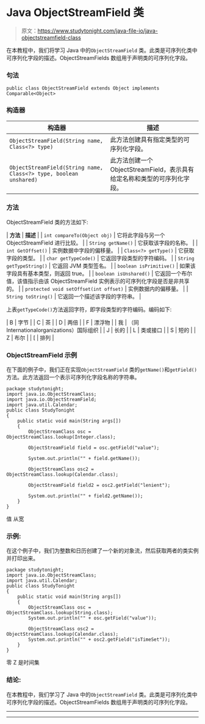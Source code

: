 # Java ObjectStreamField 类

> 原文：<https://www.studytonight.com/java-file-io/java-objectstreamfield-class>

在本教程中，我们将学习 Java 中的`ObjectStreamField` 类。此类是可序列化类中可序列化字段的描述。ObjectStreamFields 数组用于声明类的可序列化字段。

### 句法

```
public class ObjectStreamField extends Object implements Comparable<Object>
```

### 构造器

| 构造器 | 描述 |
| --- | --- |
| `ObjectStreamField(String name, Class<?> type)` | 此方法创建具有指定类型的可序列化字段。 |
| `ObjectStreamField(String name, Class<?> type, boolean unshared)` | 此方法创建一个 ObjectStreamField，表示具有给定名称和类型的可序列化字段。 |

### 方法

ObjectStreamField 类的方法如下:

| **方法** | **描述** |
| `int compareTo(Object obj)` | 它将此字段与另一个 ObjectStreamField 进行比较。 |
| `String getName()` | 它获取该字段的名称。 |
| `int GetOffset()` | 实例数据中字段的偏移量。 |
| `Class<?> getType()` | 它获取字段的类型。 |
| `char getTypeCode()` | 它返回字段类型的字符编码。 |
| `String getTypeString()` | 它返回 JVM 类型签名。 |
| `boolean isPrimitive()` | 如果该字段具有基本类型，则返回 true。 |
| `boolean isUnshared()` | 它返回一个布尔值，该值指示由该 ObjectStreamField 实例表示的可序列化字段是否是非共享的。 |
| `protected void setOffset(int offset)` | 实例数据内的偏移量。 |
| `String toString()` | 它返回一个描述该字段的字符串。 |

上表`getTypeCode()`方法返回字符，即字段类型的字符编码。编码如下:

| B | 字节 |
| C | 茶 |
| D | 两倍 |
| F | 漂浮物 |
| 我 | （同 Internationalorganizations）国际组织 |
| J | 长的 |
| L | 类或接口 |
| S | 短的 |
| Z | 布尔 |
| [ | 排列 |

### ObjectStreamField 示例

在下面的例子中，我们正在实现`ObjectStreamField` 类的`getName()`和`getField()`方法。此方法返回一个表示可序列化字段名称的字符串。

```
package studytonight;
import java.io.ObjectStreamClass;
import java.io.ObjectStreamField;
import java.util.Calendar;
public class StudyTonight 
{
	public static void main(String args[])
	{
		ObjectStreamClass osc = ObjectStreamClass.lookup(Integer.class);

		ObjectStreamField field = osc.getField("value");

		System.out.println("" + field.getName());

		ObjectStreamClass osc2 = ObjectStreamClass.lookup(Calendar.class);

		ObjectStreamField field2 = osc2.getField("lenient");

		System.out.println("" + field2.getName());
	}
}
```

值
从宽

### 示例:

在这个例子中，我们为整数和日历创建了一个新的对象流，然后获取两者的类实例并打印出来。

```
package studytonight;
import java.io.ObjectStreamClass;
import java.util.Calendar;
public class StudyTonight 
{
	public static void main(String args[])
	{
		ObjectStreamClass osc = ObjectStreamClass.lookup(String.class);  
		System.out.println("" + osc.getField("value"));  

		ObjectStreamClass osc2 = ObjectStreamClass.lookup(Calendar.class);  
		System.out.println("" + osc2.getField("isTimeSet"));  
	}
}
```

零
Z 是时间集

### 结论:

在本教程中，我们学习了 Java 中的`ObjectStreamField` 类。此类是可序列化类中可序列化字段的描述。ObjectStreamFields 数组用于声明类的可序列化字段。

* * *

* * *
